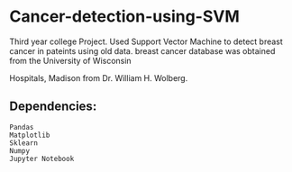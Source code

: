 # Cancer-detection-using-SVM
Third year college Project. Used Support Vector Machine to detect breast cancer in pateints using old data.
breast cancer database was obtained from the University of Wisconsin

Hospitals, Madison from Dr. William H. Wolberg.

## Dependencies:

```
Pandas
Matplotlib
Sklearn
Numpy
Jupyter Notebook

``` 
